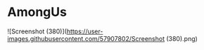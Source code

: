 # AmongUs


![Screenshot (380)](https://user-images.githubusercontent.com/57907802/Screenshot (380).png)
